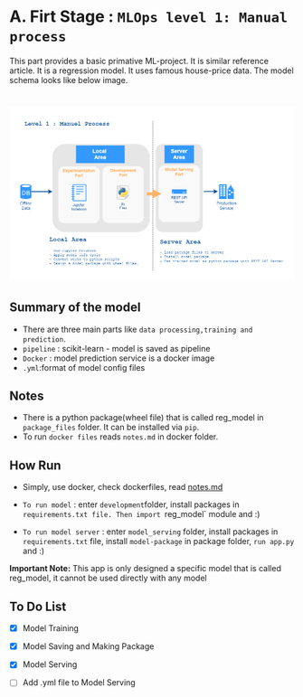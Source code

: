 # A. Firt Stage : `MLOps level 1: Manual process`

This part provides a basic primative ML-project. It is similar reference article. It is a regression model. It uses famous house-price data. The model schema looks like below image.

![firt_part](docs/image/ml-level-1.png)
=======

## Summary of the model

- There are three main parts like `data processing,training and prediction`.
- `pipeline` : scikit-learn - model is saved as pipeline
- `Docker` : model prediction service is a docker image  
- `.yml`:format of model config files


## Notes

- There is a python package(wheel file) that is called reg_model in `package_files` folder. It can be installed via `pip`.
- To run `docker files`  reads `notes.md` in docker folder.

## How Run
- Simply, use docker, check dockerfiles, read [notes.md](docker/notes.md)

- `To run model` : enter `development`folder, install packages in `requirements.txt file. Then import `reg_model` module and :) 

- `To run model server` : enter `model_serving` folder, install packages in `requirements.txt` file, install `model-package` in package folder, `run app.py` and :) 


**Important Note:**
This app is only designed a specific model that is called reg_model, it cannot be used directly with any model

## To Do List

- [x] Model Training
- [x] Model Saving and Making Package
- [x] Model Serving
- [ ] Add .yml file to Model Serving

